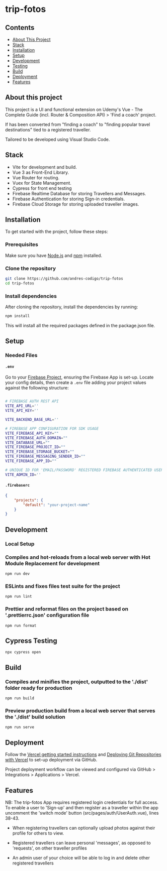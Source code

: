 # trip-fotos

## Contents

-   [About This Project](#about-this-project)
-   [Stack](#stack)
-   [Installation](#installation)
-   [Setup](#setup)
-   [Development](#development)
-   [Testing](#testing)
-   [Build](#build)
-   [Deployment](#deployment)
-   [Features](#features)

## About this project

This project is a UI and functional extension on Udemy's Vue - The Complete Guide (incl. Router & Composition API) > 'Find a coach' project.

If has been converted from "finding a coach" to "finding popular travel destinations" tied to a registered traveller.

Tailored to be developed using Visual Studio Code.

## Stack

-   Vite for development and build.
-   Vue 3 as Front-End Library.
-   Vue Router for routing.
-   Vuex for State Management.
-   Cypress for front end testing
-   Firebase Realtime Database for storing Travellers and Messages.
-   Firebase Authentication for storing Sign-in credentials.
-   Firebase Cloud Storage for storing uploaded traveller images.

## Installation

To get started with the project, follow these steps:

### Prerequisites

Make sure you have [Node.js](https://nodejs.org/) and [npm](https://www.npmjs.com/) installed.

### Clone the repository

```bash
git clone https://github.com/andres-codigo/trip-fotos
cd trip-fotos
```

### Install dependencies

After cloning the repository, install the dependencies by running:

```bash
npm install
```

This will install all the required packages defined in the package.json file.

## Setup

### Needed Files

#### `.env`

Go to your [Firebase Project](https://console.firebase.google.com), ensuring the Firebase App is set-up. Locate your config details, then create a `.env` file adding your project values against the following structure:

```bash

# FIREBASE AUTH REST API
VITE_API_URL=''
VITE_API_KEY=''

VITE_BACKEND_BASE_URL=''

# FIREBASE APP CONFIGURATION FOR SDK USAGE
VITE_FIREBASE_API_KEY=""
VITE_FIREBASE_AUTH_DOMAIN=""
VITE_DATABASE_URL=""
VITE_FIREBASE_PROJECT_ID=""
VITE_FIREBASE_STORAGE_BUCKET=""
VITE_FIREBASE_MESSAGING_SENDER_ID=""
VITE_FIREBASE_APP_ID=""

# UNIQUE ID FOR 'EMAIL/PASSWORD' REGISTERED FIREBASE AUTHENTICATED USER THAT WILL HAVE ADMIN RIGHTS ON APP, ALLOWING FOR THE DELETION OF TRAVELLERS FROM THE UI FRONT END, EXCLUDING ADMIN USER
VITE_ADMIN_ID=''

```

#### `.firebaserc`

```json
{
	"projects": {
		"default": "your-project-name"
	}
}
```

## Development

### Local Setup

### Compiles and hot-reloads from a local web server with Hot Module Replacement for development

```
npm run dev
```

### ESLints and fixes files test suite for the project

```
npm run lint
```

### Prettier and reformat files on the project based on '.prettierrc.json' configuration file

```
npm run format
```

## Cypress Testing

```
npx cypress open
```

## Build

### Compiles and minifies the project, outputted to the './dist' folder ready for production

```
npm run build
```

### Preview production build from a local web server that serves the './dist' build solution

```
npm run serve
```

## Deployment

Follow the [Vercel getting started instructions](https://vercel.com/docs/getting-started-with-vercel) and [Deploying Git Repositories with Vercel](https://vercel.com/docs/deployments/git) to set-up deployment via GitHub.

Project deployment workflow can be viewed and configured via GitHub > Integrations > Applications > Vercel.

## Features

NB: The trip-fotos App requires registered login credentials for full access. To enable a user to 'Sign-up' and then register as a traveller within the app uncomment the 'switch mode' button (src/pages/auth/UserAuth.vue), lines 38-43.

-   When registering travellers can optionally upload photos against their profile for others to view.

-   Registered travellers can leave personal 'messages', as opposed to 'requests', on other traveller profiles

-   An admin user of your choice will be able to log in and delete other registered travellers
